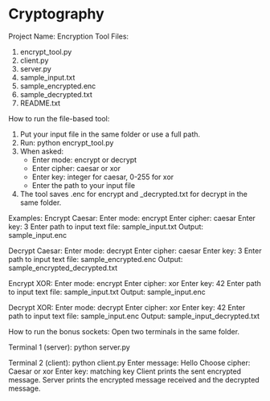# Cryptography

Project Name: Encryption Tool
Files:
1) encrypt_tool.py
2) client.py
3) server.py
4) sample_input.txt
5) sample_encrypted.enc
6) sample_decrypted.txt
7) README.txt

How to run the file-based tool:
1) Put your input file in the same folder or use a full path.
2) Run: python encrypt_tool.py
3) When asked:
   - Enter mode: encrypt or decrypt
   - Enter cipher: caesar or xor
   - Enter key: integer for caesar, 0-255 for xor
   - Enter the path to your input file
4) The tool saves .enc for encrypt and _decrypted.txt for decrypt in the same folder.

Examples:
Encrypt Caesar:
Enter mode: encrypt
Enter cipher: caesar
Enter key: 3
Enter path to input text file: sample_input.txt
Output: sample_input.enc

Decrypt Caesar:
Enter mode: decrypt
Enter cipher: caesar
Enter key: 3
Enter path to input text file: sample_encrypted.enc
Output: sample_encrypted_decrypted.txt

Encrypt XOR:
Enter mode: encrypt
Enter cipher: xor
Enter key: 42
Enter path to input text file: sample_input.txt
Output: sample_input.enc

Decrypt XOR:
Enter mode: decrypt
Enter cipher: xor
Enter key: 42
Enter path to input text file: sample_input.enc
Output: sample_input_decrypted.txt

How to run the bonus sockets:
Open two terminals in the same folder.

Terminal 1 (server):
python server.py

Terminal 2 (client):
python client.py
Enter message: Hello
Choose cipher: Caesar or xor
Enter key: matching key
Client prints the sent encrypted message.
Server prints the encrypted message received and the decrypted message.
